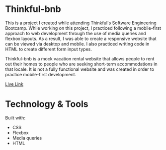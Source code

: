 # Thinkful-bnb
This is a project I created while attending Thinkful's Software Engineering Bootcamp. While working on this project, I practiced following a mobile-first approach to web development through the use of media queries and flexbox layouts. As a result, I was able to create a responsive website that can be viewed via desktop and mobile. I also practiced writing code in HTML to create different form input types.

Thinkful-bnb is a mock vacation rental website that allows people to rent out their homes to people who are seeking short-term accommodations in that locale. It is not a fully functional website and was created in order to practice mobile-first development.

[Live Link](https://jtam128.github.io/thinkful-bnb/)

# Technology & Tools
Built with:
* CSS
* Flexbox
* Media queries
* HTML
